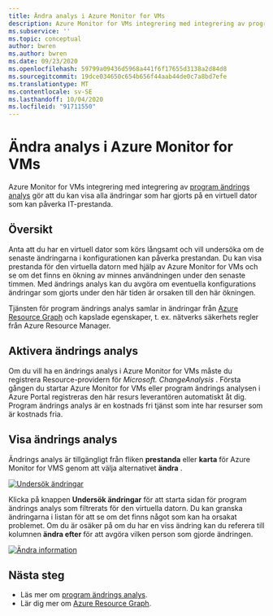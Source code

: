 ```yaml
---
title: Ändra analys i Azure Monitor for VMs
description: Azure Monitor for VMs integrering med integrering av program ändrings analys gör att du kan visa alla ändringar som har gjorts på en virtuell dator som kan påverka IT-prestanda.
ms.subservice: ''
ms.topic: conceptual
author: bwren
ms.author: bwren
ms.date: 09/23/2020
ms.openlocfilehash: 59799a09436d5968a441f6f17655d3138a2d84d8
ms.sourcegitcommit: 19dce034650c654b656f44aab44de0c7a8bd7efe
ms.translationtype: MT
ms.contentlocale: sv-SE
ms.lasthandoff: 10/04/2020
ms.locfileid: "91711550"
---
```

# <a name="change-analysis-in-azure-monitor-for-vms"></a>Ändra analys i Azure Monitor for VMs
Azure Monitor for VMs integrering med integrering av [program ändrings analys](../app/change-analysis.md) gör att du kan visa alla ändringar som har gjorts på en virtuell dator som kan påverka IT-prestanda.

## <a name="overview"></a>Översikt
Anta att du har en virtuell dator som körs långsamt och vill undersöka om de senaste ändringarna i konfigurationen kan påverka prestandan. Du kan visa prestanda för den virtuella datorn med hjälp av Azure Monitor for VMs och se om det finns en ökning av minnes användningen under den senaste timmen. Med ändrings analys kan du avgöra om eventuella konfigurations ändringar som gjorts under den här tiden är orsaken till den här ökningen.

Tjänsten för program ändrings analys samlar in ändringar från [Azure Resource Graph](../../governance/resource-graph/how-to/get-resource-changes.md) och kapslade egenskaper, t. ex. nätverks säkerhets regler från Azure Resource Manager. 

## <a name="enabling-change-analysis"></a>Aktivera ändrings analys
Om du vill ha en ändrings analys i Azure Monitor for VMs måste du registrera Resource-providern för *Microsoft. ChangeAnalysis* . Första gången du startar Azure Monitor for VMs eller program ändrings analysen i Azure Portal registreras den här resurs leverantören automatiskt åt dig. Program ändrings analys är en kostnads fri tjänst som inte har resurser som är kostnads fria.

## <a name="view-change-analysis"></a>Visa ändrings analys
Ändrings analys är tillgängligt från fliken **prestanda** eller **karta** för Azure Monitor for VMS genom att välja alternativet **ändra** . 

[![Undersök ändringar](media/vminsights-change-analysis/investigate-changes-screenshot.png)](media/vminsights-change-analysis/investigate-changes-screenshot-zoom.png#lightbox)


Klicka på knappen **Undersök ändringar** för att starta sidan för program ändrings analys som filtrerats för den virtuella datorn. Du kan granska ändringarna i listan för att se om det finns något som kan ha orsakat problemet. Om du är osäker på om du har en viss ändring kan du referera till kolumnen **ändra efter** för att avgöra vilken person som gjorde ändringen.

[![Ändra information](media/vminsights-change-analysis/change-details-screenshot.png)](media/vminsights-change-analysis/change-details-screenshot.png#lightbox)

## <a name="next-steps"></a>Nästa steg
- Läs mer om [program ändrings analys](../app/change-analysis.md).
- Lär dig mer om [Azure Resource Graph](../../governance/resource-graph/how-to/get-resource-changes.md). 

